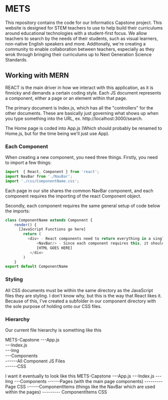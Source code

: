 # METS 

This repository contains the code for our Informatics Capstone project. This website is designed for STEM teachers to use to help build their curriculums around educational technologies with a student-first focus. We allow teachers to search by the needs of their students, such as visual learners, non-native English speakers and more. Additonally, we're creating a community to enable collaboration between teachers, especially as they wrok through bringing their curriculums up to Next Generation Science Standards. 

## Working with MERN

REACT is the main driver in how we interact with this application, as it is finnicky and demands a certain coding style. Each JS document represents a component, either a page or an element within that page. 

The primary document is Index.js, which has all the "controllers" for the other documents. These are basically just governing what shows up when you type something into the URL, ex. http://localhost:3000/search. 

The Home page is coded into App.js (Which should probably be renamed to Home.js, but for the time being we'll just use App). 

### Each Component ###

When creating a new component, you need three things. Firstly, you need to import a few things: 
```javascript
import  { React, Component } from 'react';
import NavBar from './NavBar';
import './css/ComponentName.css';
```

Each page in our site shares the common NavBar component, and each component requires the importing of the react Component object. 

Secondly, each component requires the same general setup of code below the imports: 
```javascript
class ComponentName extends Component {
    render() {
      [JavaScript Functions go here]
        return (
          <div> - React components need to return everything in a single wrapper tag, usually given a custom class for formatting. 
              <NavBar/> - Since each component requires this, it should almost always go at the top
              [HTML GOES HERE]
           </div>
        )
    }
export default ComponentName
```

### Styling ###
All CSS documents must be within the same directory as the JavaScript files they are styling. I don't know why, but this is the way that React likes it. Because of this, I've created a subfolder in our component directory with the sole purpose of holding onto our CSS files. 

### Hierarchy ###
Our current file hierarchy is something like this 

METS-Capstone
---App.js   
---Index.js   
---Img   
---Components    
------All Component JS Files   
------CSS   

I want it eventually to look like this 
METS-Capstone
---App.js
---Index.js
---Img
---Components 
------Pages (with the main page components) 
--------- Page CSS
------ComponentItems (things like the NavBar which are used within the pages) 
--------- ComponentItems CSS
